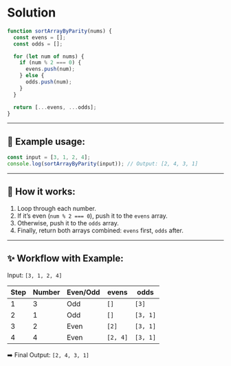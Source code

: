 # Solution

```js
function sortArrayByParity(nums) {
  const evens = [];
  const odds = [];

  for (let num of nums) {
    if (num % 2 === 0) {
      evens.push(num);
    } else {
      odds.push(num);
    }
  }

  return [...evens, ...odds];
}
```

---

## 🧪 Example usage:

```js
const input = [3, 1, 2, 4];
console.log(sortArrayByParity(input)); // Output: [2, 4, 3, 1]
```

---

## 🧠 How it works:

1. Loop through each number.
2. If it’s even (`num % 2 === 0`), push it to the `evens` array.
3. Otherwise, push it to the `odds` array.
4. Finally, return both arrays combined: `evens` first, `odds` after.

---

## ✨ Workflow with Example:

Input: `[3, 1, 2, 4]`

| Step | Number | Even/Odd | evens    | odds     |
| ---- | ------ | -------- | -------- | -------- |
| 1    | 3      | Odd      | `[]`     | `[3]`    |
| 2    | 1      | Odd      | `[]`     | `[3, 1]` |
| 3    | 2      | Even     | `[2]`    | `[3, 1]` |
| 4    | 4      | Even     | `[2, 4]` | `[3, 1]` |

➡️ Final Output: `[2, 4, 3, 1]`
